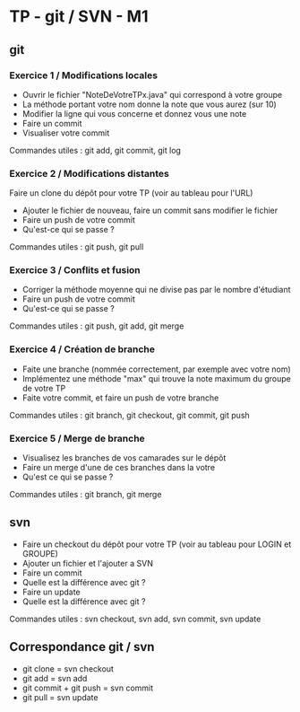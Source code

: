 # TP - git / SVN - M1

## git

### Exercice 1 / Modifications locales

- Ouvrir le fichier "NoteDeVotreTPx.java" qui correspond à votre groupe
- La méthode portant votre nom donne la note que vous aurez (sur 10)
- Modifier la ligne qui vous concerne et donnez vous une note
- Faire un commit
- Visualiser votre commit

Commandes utiles : git add, git commit, git log

### Exercice 2 / Modifications distantes

Faire un clone du dépôt pour votre TP (voir au tableau pour l'URL)

- Ajouter le fichier de nouveau, faire un commit sans modifier le fichier
- Faire un push de votre commit
- Qu'est-ce qui se passe ?

Commandes utiles : git push, git pull

### Exercice 3 / Conflits et fusion

- Corriger la méthode moyenne qui ne divise pas par le nombre d'étudiant
- Faire un push de votre commit
- Qu'est-ce qui se passe ?

Commandes utiles : git push, git add, git merge

### Exercice 4 / Création de branche

- Faite une branche (nommée correctement, par exemple avec votre nom)
- Implémentez une méthode "max" qui trouve la note maximum du groupe de votre TP
- Faite votre commit, et faire un push de votre branche

Commandes utiles : git branch, git checkout, git commit, git push

### Exercice 5 / Merge de branche

- Visualisez les branches de vos camarades sur le dépôt
- Faire un merge d'une de ces branches dans la votre
- Qu'est ce qui se passe ?

Commandes utiles : git branch, git merge

## svn

- Faire un checkout du dépôt pour votre TP (voir au tableau pour LOGIN et GROUPE)
- Ajouter un fichier et l'ajouter a SVN
- Faire un commit
- Quelle est la différence avec git ?
- Faire un update
- Quelle est la différence avec git ?

Commandes utiles : svn checkout, svn add, svn commit, svn update

## Correspondance git / svn

- git clone = svn checkout
- git add = svn add
- git commit + git push = svn commit
- git pull = svn update

